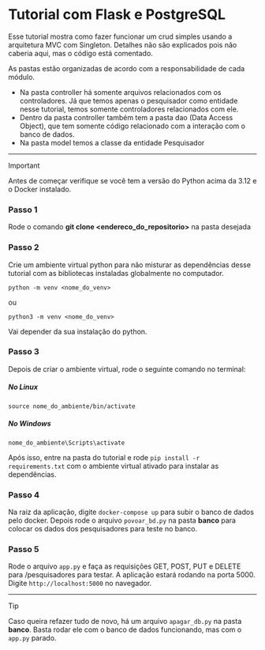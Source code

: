 # Tutorial com Flask e PostgreSQL

Esse tutorial mostra como fazer funcionar um crud simples usando a arquitetura MVC com Singleton.
Detalhes não são explicados pois não caberia aqui, mas o código está comentado.

As pastas estão organizadas de acordo com a responsabilidade de cada módulo.
- Na pasta controller há somente arquivos relacionados com os controladores. Já que temos apenas o pesquisador como entidade nesse tutorial, temos somente controladores relacionados com ele.
- Dentro da pasta controller também tem a pasta dao (Data Access Object), que tem somente código relacionado com a interação com o banco de dados.
- Na pasta model temos a classe da entidade Pesquisador

_____________________________________________________________

>[!IMPORTANT]
>
>Antes de começar verifique se você tem a versão do Python acima da 3.12 e o Docker instalado.

### Passo 1

Rode o comando **git clone <endereco_do_repositorio>** na pasta desejada

### Passo 2 

Crie um ambiente virtual python para não misturar as dependências desse tutorial com as bibliotecas instaladas globalmente no computador.

` python -m venv <nome_do_venv> `

ou

` python3 -m venv <nome_do_venv> `

Vai depender da sua instalação do python.

### Passo 3

Depois de criar o ambiente virtual, rode o seguinte comando no terminal:

 ##### No Linux

` source nome_do_ambiente/bin/activate `

 ##### No Windows

` nome_do_ambiente\Scripts\activate `

Após isso, entre na pasta do tutorial e rode `pip install -r requirements.txt` com o ambiente virtual ativado para instalar as dependências.

### Passo 4

Na raiz da aplicação, digite `docker-compose up` para subir o banco de dados pelo docker.
Depois rode o arquivo `povoar_bd.py` na pasta **banco** para colocar os dados dos pesquisadores para teste no banco.

### Passo 5

Rode o arquivo `app.py` e faça as requisições GET, POST, PUT e DELETE para /pesquisadores para testar.
A aplicação estará rodando na porta 5000. Digite `http://localhost:5000` no navegador.

__________________________________________

>[!TIP]
>
>Caso queira refazer tudo de novo, há um arquivo `apagar_db.py` na pasta **banco**. Basta rodar ele com o banco de dados funcionando, mas com o `app.py` parado.
